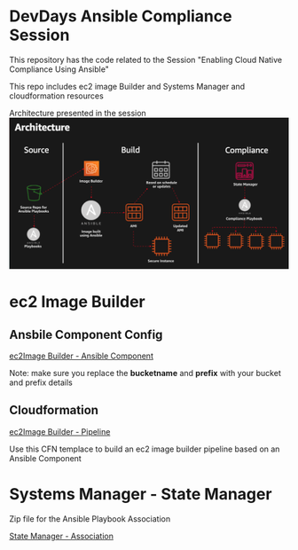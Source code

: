 # DevDays Ansible Compliance Session
This repository has the code related to the Session "Enabling Cloud Native Compliance Using Ansible"


This repo includes ec2 image Builder and Systems Manager and cloudformation resources


Architecture presented in the session
![](architecture.png)

# ec2 Image Builder

## Ansbile Component Config
[ec2Image Builder - Ansible Component](ec2imagebuilder.yaml)

Note: make sure you replace the **bucketname** and **prefix** with your bucket and prefix details

## Cloudformation
[ec2Image Builder - Pipeline](/cloudformation/ec2imagebuilderpipeline.yaml)

Use this CFN templace to build an ec2 image builder pipeline based on an Ansible Component


# Systems Manager - State Manager

Zip file for the Ansible Playbook Association

[State Manager - Association](automation.zip)
